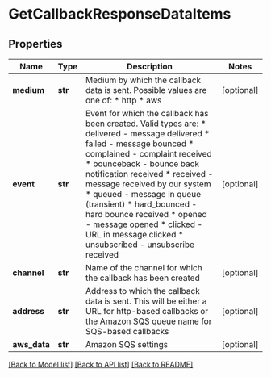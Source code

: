 # GetCallbackResponseDataItems

## Properties
Name | Type | Description | Notes
------------ | ------------- | ------------- | -------------
**medium** | **str** | Medium by which the callback data is sent. Possible values are one of:   * http   * aws  | [optional] 
**event** | **str** | Event for which the callback has been created. Valid types are:  * delivered -  message delivered * failed - message bounced * complained - complaint received * bounceback - bounce back notification received * received - message received by our system * queued - message in queue (transient) * hard_bounced - hard bounce received * opened - message opened * clicked - URL in message clicked * unsubscribed - unsubscribe received  | [optional] 
**channel** | **str** | Name of the channel for which the callback has been created | [optional] 
**address** | **str** | Address to which the callback data is sent. This will be either a URL for http-based callbacks or the Amazon SQS queue name for SQS-based callbacks | [optional] 
**aws_data** | **str** | Amazon SQS settings | [optional] 

[[Back to Model list]](../README.md#documentation-for-models) [[Back to API list]](../README.md#documentation-for-api-endpoints) [[Back to README]](../README.md)


